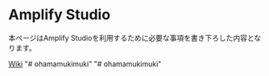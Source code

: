 # Amplify Studio

本ページはAmplify Studioを利用するために必要な事項を書き下ろした内容となります。

[Wiki](https://github.com/sakumoto-shota/amplify_template/wiki)
"# ohamamukimuki" 
"# ohamamukimuki" 

